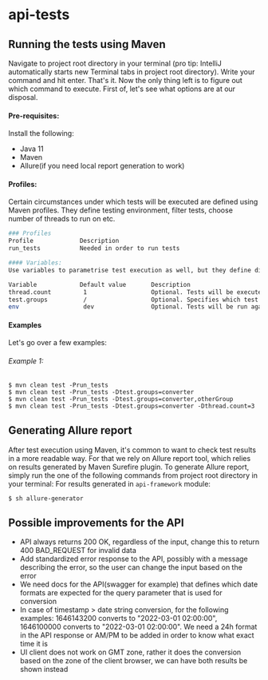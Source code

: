 # api-tests

## Running the tests using Maven
Navigate to project root directory in your terminal (pro tip: IntelliJ automatically starts new
Terminal tabs in project root directory). Write your command and hit enter. That's it. Now the
only thing left is to figure out which command to execute. First of, let's see what options are
at our disposal.

#### Pre-requisites:
Install the following:
* Java 11
* Maven
* Allure(if you need local report generation to work)

#### Profiles:
Certain circumstances under which tests will be executed are defined using Maven profiles. They
define testing environment, filter tests, choose number of threads to run on etc.
```bash
### Profiles
Profile             Description
run_tests           Needed in order to run tests

#### Variables:
Use variables to parametrise test execution as well, but they define different set of rules.

Variable            Default value       Description
thread.count         1                  Optional. Tests will be executed in specified number of threads.
test.groups          /                  Optional. Specifies which test suite will be executed, runs all test if left out
env                  dev                Optional. Tests will be run against different environments based on this variable
```

#### Examples
Let's go over a few examples:

###### Example 1:
```shell script
$ mvn clean test -Prun_tests
$ mvn clean test -Prun_tests -Dtest.groups=converter
$ mvn clean test -Prun_tests -Dtest.groups=converter,otherGroup
$ mvn clean test -Prun_tests -Dtest.groups=converter -Dthread.count=3
```

## Generating Allure report
After test execution using Maven, it's common to want to check test results in a more readable way.
For that we rely on Allure report tool, which relies on results generated by Maven Surefire plugin.
To generate Allure report, simply run the one of the following commands from project root directory
in your terminal:
For results generated in `api-framework` module:
```shell script
$ sh allure-generator
```

## Possible improvements for the API
* API always returns 200 OK, regardless of the input, change this to return 400 BAD_REQUEST for invalid data
* Add standardized error response to the API, possibly with a message describing the error, so the user can change the input based on the error
* We need docs for the API(swagger for example) that defines which date formats are expected for the query parameter that is used for conversion
* In case of timestamp > date string conversion, for the following examples: 1646143200 converts to "2022-03-01 02:00:00", 1646100000 converts to "2022-03-01 02:00:00". We need a 24h format in the API response or AM/PM to be added in order to know what exact time it is
* UI client does not work on GMT zone, rather it does the conversion based on the zone of the client browser, we can have both results be shown instead
